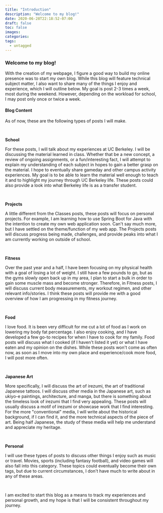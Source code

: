 ```yaml
---
title: "Introduction"
description: "Welcome to my blog!"
date: 2020-06-28T22:18:52-07:00
draft: false
toc: false
images:
categories:
tags:
  - untagged
---
```


### Welcome to my blog!

With the creation of my webpage, I figure a good way to
build my online presence was to start my own blog. While this
blog will feature technical subject matter, I also want to
share many of the things I enjoy and experience, which I will
outline below. My goal is post 2-3 times a week, most during
the weekend. However, depending on the workload for school, I may
post only once or twice a week.

#### Blog Content

As of now, these are the following types of posts I will make.

&nbsp;

**School**

For these posts, I will talk about my experiences at UC
Berkeley. I will be discussing the material learned in
class. Whether that be a new concept, a review of 
ongoing assignments, or a fun/interesting fact, I will attempt 
to explain my understanding of each subject in hopes to gain a 
better grasp on the material. I hope to eventually share
gameday and other campus activity experiences. 
My goal is to be able to learn the material well enough to 
teach it and to highlight my journey through UC Berkeley life. 
These posts could also provide a look into what Berkeley life
is as a transfer student.

&nbsp;

**Projects**

A little different from the Classes posts, these posts will
focus on personal projects. For example, I am learning how
to use Spring Boot for Java with the intention to create my 
own web application soon. Can't say much more, but I have 
settled on the theme/function of my web app. The Projects
posts will discuss progress being made, challenges, and provide
peaks into what I am currently working on outside of school.

&nbsp;

**Fitness**

Over the past year and a half, I have been focusing on my
physical health with a goal of losing a lot of weight. I
still have a few pounds to go, but as the gyms slowly open
back up in my area, I plan to start a bulk in order to
gain some muscle mass and become stronger. Therefore, in 
Fitness posts, I will discuss current body measurements, 
my workout regimen, and other relevant info/stories. I 
think these posts will provide me with a good overview of 
how I am progressing in my fitness journey.

&nbsp;

**Food**

I love food. It is been very difficult for me cut a lot
of food as I work on lowering my body fat percentage.
I also enjoy cooking, and I have developed a few go-to recipes
for when I have to cook for my family. Food posts will 
discuss what I cooked (if I haven't listed it yet) or what
I have eaten and my opinion on the dishes. While these posts 
won't come as often now, as soon as I move into my own place
and experience/cook more food, I will post more often.

&nbsp;

**Japanese Art**

More specifically, I will discuss the art of irezumi, the art of
traditional Japanese tattoos. I will discuss other media in the
Japanese art, such as ukiyo-e paintings, architecture, and manga,
but there is something about the timeless look of irezumi that I
find very appealing. These posts will usually discuss a motif of
irezumi or showcase work that I find interesting. For the more
"conventional" media, I will write about the historical background,
if I can find it, and the more technical aspects of the piece of
art. Being half Japanese, the study of these media will help me
understand and appreciate my heritage.

&nbsp;

**Personal**

I will use these types of posts to discuss other things I enjoy such
as music or travel. Movies, sports (including fantasy football), and 
video games will also fall into this category. These topics could 
eventually become their own tags, but due to current circumstances, 
I don't have much to write about in any of these areas.

&nbsp;

I am excited to start this blog as a means to track my experiences
and personal growth, and my hope is that I will be consistent
throughout my journey.
